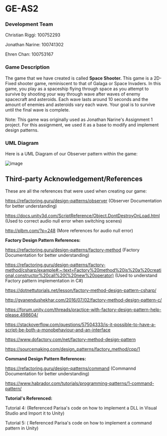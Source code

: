 # GE-AS2

### Development Team

Christian Riggi: 100752293

Jonathan Narine: 100741302

Ehren Chan: 100753167


### Game Description
The game that we have created is called **Space Shooter.** This game is a 2D-Fixed shooter game, reminiscent to that of Galaga or Space Invaders. In this game, you play as a spaceship flying through space as you attempt to survive by shooting your way through wave after waves of enemy spacecraft and asteroids. Each wave lasts around 10 seconds and the amount of enemies and asteroids vary each wave. Your goal is to survive until the final wave is complete. 

Note: This game was originally used as Jonathan Narine's Assignment 1 project. For this assignment, we used it as a base to modify and implement design patterns.

### UML Diagram
Here is a UML Diagram of our Observer pattern within the game:

![image](https://user-images.githubusercontent.com/56273491/138798047-3b7718c9-5d61-4e26-884b-47bf3c278d53.png)

## Third-party Acknowledgement/References

These are all the references that were used when creating our game:

https://refactoring.guru/design-patterns/observer (Observer Documentation for better understanding)

https://docs.unity3d.com/ScriptReference/Object.DontDestroyOnLoad.html (Used to correct audio null error when switching scenes)

http://plbm.com/?p=248 (More references for audio null error)

**Factory Design Pattern References:**

https://refactoring.guru/design-patterns/factory-method  (Factory Documentation for better understanding)

https://refactoring.guru/design-patterns/factory-method/csharp/example#:~:text=Factory%20method%20is%20a%20creational,constructor%20call%20(%20new%20operator) (Used to understand Factory pattern implementation in C#)

https://dotnettutorials.net/lesson/factory-method-design-pattern-csharp/

http://gyanendushekhar.com/2016/07/02/factory-method-design-pattern-c/

https://forum.unity.com/threads/practice-with-factory-design-pattern-help-please.498604/

https://stackoverflow.com/questions/57504333/is-it-possible-to-have-a-script-be-both-a-monobehaviour-and-an-interface

https://www.dofactory.com/net/factory-method-design-pattern

https://sourcemaking.com/design_patterns/factory_method/cpp/1

**Command Design Pattern References:**

https://refactoring.guru/design-patterns/command (Commannd Documentation for better understanding)

https://www.habrador.com/tutorials/programming-patterns/1-command-pattern/


**Tutorial's Referenced:**

Tutorial 4: (Referenced Parisa's code on how to implement a DLL in Visual Studio and Import it to Unity)

Tutorial 5: ( Referenced Parisa's code on how to implement a command pattern in Unity)

